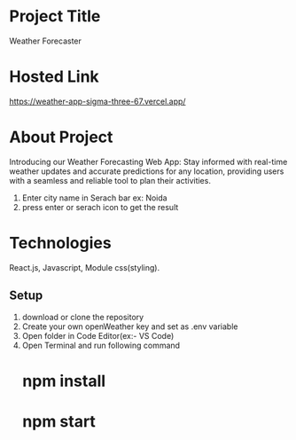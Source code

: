 # Project Title

Weather Forecaster

# Hosted Link

https://weather-app-sigma-three-67.vercel.app/

# About Project

Introducing our Weather Forecasting Web App: Stay informed with real-time weather updates and accurate predictions for any location, providing users with a seamless and reliable tool to plan their activities.

1. Enter city name in Serach bar ex: Noida
2. press enter or serach icon to get the result

# Technologies

React.js, Javascript, Module css(styling).

## Setup

1.  download or clone the repository
2.  Create your own openWeather key and set as .env variable
3.  Open folder in Code Editor(ex:- VS Code)
4.  Open Terminal and run following command
    # npm install
    # npm start

